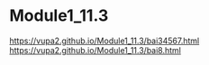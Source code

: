 # Module1_11.3
https://vupa2.github.io/Module1_11.3/bai34567.html
https://vupa2.github.io/Module1_11.3/bai8.html
